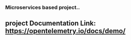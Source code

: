 ### Microservices based project..

## project Documentation Link: https://opentelemetry.io/docs/demo/
